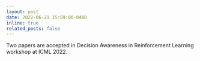 ```yaml
---
layout: post
date: 2022-06-21 15:59:00-0400
inline: true
related_posts: false
---
```


Two papers are accepted in Decision Awareness in Reinforcement Learning workshop at ICML 2022.
